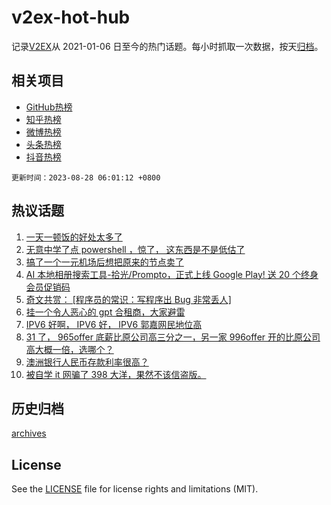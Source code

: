 # v2ex-hot-hub

 记录[V2EX](https://www.v2ex.com/)从 2021-01-06 日至今的热门话题。每小时抓取一次数据，按天[归档](archives)。
 
 ## 相关项目

- [GitHub热榜](https://github.com/it985/github-hot-hub)
- [知乎热榜](https://github.com/it985/zhihu-hot-hub)
- [微博热榜](https://github.com/it985/weibo-hot-hub)
- [头条热榜](https://github.com/it985/toutiao-hot-hub)
- [抖音热榜](https://github.com/it985/douyin-hot-hub)


 `更新时间：2023-08-28 06:01:12 +0800`

## 热议话题

1. [一天一顿饭的好处太多了](https://www.v2ex.com/t/968634)
1. [无意中学了点 powershell ，惊了， 这东西是不是低估了](https://www.v2ex.com/t/968637)
1. [搞了一个一元机场后想把原来的节点卖了](https://www.v2ex.com/t/968583)
1. [AI 本地相册搜索工具-拾光/Prompto，正式上线 Google Play! 送 20 个终身会员促销码](https://www.v2ex.com/t/968615)
1. [奇文共赏： [程序员的常识：写程序出 Bug 非常丢人]](https://www.v2ex.com/t/968596)
1. [挂一个令人恶心的 gpt 合租商，大家避雷](https://www.v2ex.com/t/968613)
1. [IPV6 好啊， IPV6 好， IPV6 郭嘉网民地位高](https://www.v2ex.com/t/968683)
1. [31 了， 965offer 底薪比原公司高三分之一，另一家 996offer 开的比原公司高大概一倍，选哪个？](https://www.v2ex.com/t/968646)
1. [澳洲银行人民币存款利率很高？](https://www.v2ex.com/t/968600)
1. [被自学 it 网骗了 398 大洋，果然不该信盗版。](https://www.v2ex.com/t/968680)

## 历史归档

[archives](archives)

## License

See the [LICENSE](LICENSE) file for license rights and limitations (MIT).
